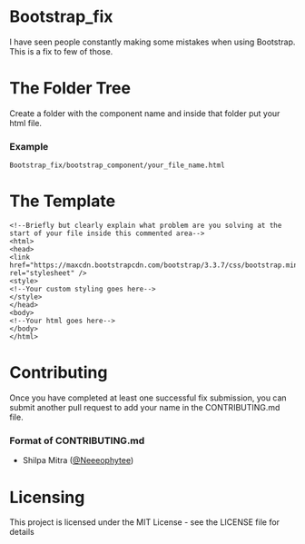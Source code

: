 # Bootstrap_fix
I have seen people constantly making some mistakes when using Bootstrap. This is a fix to few of those.

# The Folder Tree
Create a folder with the component name and inside that folder put your html file.
### Example
`
Bootstrap_fix/bootstrap_component/your_file_name.html
`

# The Template

```
<!--Briefly but clearly explain what problem are you solving at the start of your file inside this commented area-->
<html>
<head>
<link href="https://maxcdn.bootstrapcdn.com/bootstrap/3.3.7/css/bootstrap.min.css" rel="stylesheet" />
<style>
<!--Your custom styling goes here-->
</style>
</head>
<body>
<!--Your html goes here-->
</body>
</html>

```
# Contributing

Once you have completed at least one successful fix submission, you can submit another pull request to add your name in the CONTRIBUTING.md file.

### Format of CONTRIBUTING.md

- Shilpa Mitra ([@Neeeophytee](https://github.com/Neeeophytee))


# Licensing

This project is licensed under the MIT License - see the LICENSE file for details
